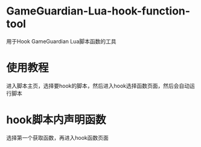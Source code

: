 # GameGuardian-Lua-hook-function-tool
用于Hook GameGuardian Lua脚本函数的工具
# 使用教程
进入脚本主页，选择要hook的脚本，然后进入hook选择函数页面，然后会自动运行脚本
# hook脚本内声明函数
选择第一个获取函数，再进入hook函数页面
